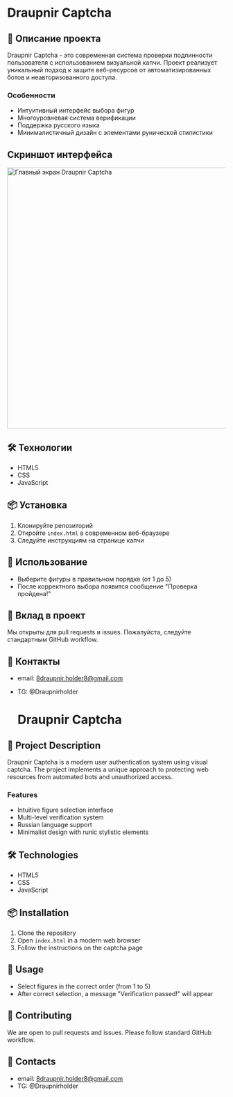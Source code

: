 # Draupnir Captcha

## 🔐 Описание проекта

Draupnir Captcha - это современная система проверки подлинности пользователя с использованием визуальной капчи. Проект реализует уникальный подход к защите веб-ресурсов от автоматизированных ботов и неавторизованного доступа.

### Особенности
- Интуитивный интерфейс выбора фигур
- Многоуровневая система верификации
- Поддержка русского языка
- Минималистичный дизайн с элементами рунической стилистики

## Скриншот интерфейса
<img src="./screenshots/captcha-screen.png" alt="Главный экран Draupnir Captcha" width="600">

## 🛠 Технологии

- HTML5
- CSS
- JavaScript

## 📦 Установка

1. Клонируйте репозиторий
2. Откройте `index.html` в современном веб-браузере
3. Следуйте инструкциям на странице капчи

## 🚀 Использование

- Выберите фигуры в правильном порядке (от 1 до 5)
- После корректного выбора появится сообщение "Проверка пройдена!"

## 🤝 Вклад в проект

Мы открыты для pull requests и issues. Пожалуйста, следуйте стандартным GitHub workflow.

## 🔗 Контакты

- email: 8draupnir.holder8@gmail.com
- TG: @Draupnirholder


  # Draupnir Captcha

## 🔐 Project Description

Draupnir Captcha is a modern user authentication system using visual captcha. The project implements a unique approach to protecting web resources from automated bots and unauthorized access.

### Features
- Intuitive figure selection interface
- Multi-level verification system
- Russian language support
- Minimalist design with runic stylistic elements

## 🛠 Technologies

- HTML5
- CSS
- JavaScript

## 📦 Installation

1. Clone the repository
2. Open `index.html` in a modern web browser
3. Follow the instructions on the captcha page

## 🚀 Usage

- Select figures in the correct order (from 1 to 5)
- After correct selection, a message "Verification passed!" will appear

## 🤝 Contributing

We are open to pull requests and issues. Please follow standard GitHub workflow.

## 🔗 Contacts

- email: 8draupnir.holder8@gmail.com
- TG: @Draupnirholder
